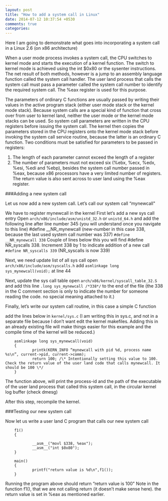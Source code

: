 ```yaml
---
layout: post
title: "How to add a system call in Linux"
date: 2014-07-12 10:37:54 +0530
comments: true
categories: 
---
```


Here I am going to demonstrate what goes into incorporating a system call in a Linux 2.6 (on x86 architecture)

When a user mode process invokes a system call, the CPU switches to kernel mode and starts the execution of a kernel function.
The switch to kernel mode is achieved using the int $0x80 or the sysenter instructions. The net result of both methods, however is a jump to an assembly language function called the system call handler.
The user land process that calls the system call must pass a parameter called the system call number to identify the required system call. The %eax register is used for this purpose.
<!-- more -->
The parameters of ordinary C functions are usually passed by writing their values in the active program stack (either user mode stack or the kernel mode stack). Because system calls are a special kind of function that cross over from user to kernel land, neither the user mode or the kernel mode stacks can be used. So system call parameters are written in the CPU registers before issuing the system call. The kernel then copies the parameters stored in the CPU registers onto the kernel mode stack before invoking the system call service routine, because the latter is an ordinary C function. Two conditions must be satisfied for parameters to be passed in registers:
1. The length of each parameter cannot exceed the length of a register
2. The number of parameters must not exceed six (%ebx, %ecx, %edx, %esi, %edi and %ebp), besides the system call number passed in %eax, because x86 processors have a very limited number of registers.
The return value is also sent across to user land using the %eax register.

###Adding a new system call

Let us now add a new system call. Let’s call our system call “mynewcall"

We have to register mynewcall in the kernel
First let’s add a new sys call entry
Open `arch/x86/include/asm/unistd_32.h` or `unistd_64.h` and add the following line after line number 345 (you will understand once you navigate to this line)
\#define __NR_mynewcall     <new-number> (new-number in this case 338, because the last used system call number was 337)
`#define __NR_mynewcall 338`
Couple of lines below this you will find #define NR_syscalls 338. Increment 338 by 1 to indicate addition of a new call
`#define NR_syscalls 339`  (NR_syscalls is now 339)

Next, we need update list of all sys call
open `arch/x86/include/asm/syscalls.h`
add `asmlinkage long sys_mynewcall(void);` at line 44

Next, update the sys call table
open `arch/x86/kernel/syscall_table_32.S`
and add this line `.long sys_mynewcall /*338*/` to the end of the file (the 338 in the C comment section is only to indicate the number for someone reading the code. no special meaning attached to it.)

Finally, let’s write our system call routine, in this case a simple C function

add the lines below in `kernel/sys.c` (I am writing this in sys.c, and not in a separate file because I don’t want edit the kernel makefiles. Adding this in an already existing file will make things easier for this example and the compile time of the kernel will be reduced.)

        asmlinkage long sys_mynewcall(void)
        {
                printk(KERN_INFO “mynewcall with pid %d, process name %s\n”, current->pid, current->comm);
                return 100; /\* Intentionally setting this value to 100. Check the return value of the user land code that calls mynewcall. It should be 100 \*/ 
        }

The function above, will print the process-id and the path of the executable of the user land process that called this system call, in the circular kernel log buffer (check dmesg)

After this step, recompile the kernel.

###Testing our new system call

Now let us write a user land C program that calls our new system call

        f1()
        {

                __asm__("movl $338, %eax");
                __asm__("int $0x80");
        }

        main()
        {
                printf("return value is %d\n",f1());
        }

Running the program above should return
“return value is 100"
Note in the function f1(), that we are not calling return (it doesn’t make sense here). the return value is set in %eax as mentioned earlier.



